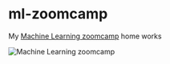 # ml-zoomcamp
My [Machine Learning zoomcamp](https://github.com/DataTalksClub/machine-learning-zoomcamp) home works

![Machine Learning zoomcamp](https://github.com/DataTalksClub/machine-learning-zoomcamp/raw/master/images/zoomcamp.jpg)
